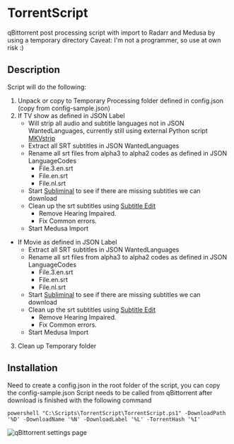 
# TorrentScript
qBittorrent post processing script with import to Radarr and Medusa by using a temporary directory
Caveat: I'm not a programmer, so use at own risk :)

## Description
Script will do the following:  
1. Unpack or copy to Temporary Processing folder defined in config.json (copy from config-sample.json)
2. If TV show as defined in JSON Label
    - Will strip all audio and subtitle languages not in JSON WantedLanguages, currently still using external Python script [MKVstrip](https://github.com/jobrien2001/mkvstrip)
    - Extract all SRT subtitles in JSON WantedLanguages
    - Rename all srt files from alpha3 to alpha2 codes as defined in JSON LanguageCodes
	    - File.3.en.srt
	    - File.en.srt
	    - File.nl.srt
    - Start [Subliminal](https://github.com/Diaoul/subliminal) to see if there are missing subtitles we can download 
    - Clean up the srt subtitles using [Subtitle Edit](https://github.com/SubtitleEdit/subtitleedit)
	    - Remove Hearing Impaired.
	    - Fix Common errors.
     - Start Medusa Import
 - If Movie as defined in JSON Label
    - Extract all SRT subtitles in JSON WantedLanguages
    - Rename all srt files from alpha3 to alpha2 codes as defined in JSON LanguageCodes
	    - File.3.en.srt
	    - File.en.srt
	    - File.nl.srt
    - Start [Subliminal](https://github.com/Diaoul/subliminal) to see if there are missing subtitles we can download 
    - Clean up the srt subtitles using [Subtitle Edit](https://github.com/SubtitleEdit/subtitleedit)
	    - Remove Hearing Impaired.
	    - Fix Common errors.
    - Start Medusa Import
3. Clean up Temporary folder


## Installation
Need to create a config.json in the root folder of the script, you can copy the config-sample.json
Script needs to be called from qBittorrent after download is finished with the following command
```
powershell "C:\Scripts\TorrentScript\TorrentScript.ps1" -DownloadPath '%D' -DownloadName '%N' -DownloadLabel '%L' -TorrentHash '%I'
```
![qBittorrent settings page](https://i.imgur.com/8TWZyEY.png)

